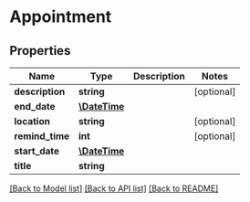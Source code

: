 # Appointment

## Properties
Name | Type | Description | Notes
------------ | ------------- | ------------- | -------------
**description** | **string** |  | [optional] 
**end_date** | [**\DateTime**](\DateTime.md) |  | 
**location** | **string** |  | [optional] 
**remind_time** | **int** |  | [optional] 
**start_date** | [**\DateTime**](\DateTime.md) |  | 
**title** | **string** |  | 

[[Back to Model list]](../README.md#documentation-for-models) [[Back to API list]](../README.md#documentation-for-api-endpoints) [[Back to README]](../README.md)


